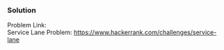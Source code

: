 <h3>Solution</h3>

Problem Link:<br/>
Service Lane Problem: https://www.hackerrank.com/challenges/service-lane